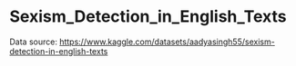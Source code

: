 # Sexism_Detection_in_English_Texts
Data source: https://www.kaggle.com/datasets/aadyasingh55/sexism-detection-in-english-texts
